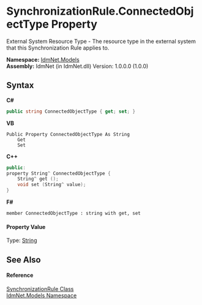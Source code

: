 # SynchronizationRule.ConnectedObjectType Property 
 

External System Resource Type - The resource type in the external system that this Synchronization Rule applies to.

**Namespace:**&nbsp;<a href="N_IdmNet_Models">IdmNet.Models</a><br />**Assembly:**&nbsp;IdmNet (in IdmNet.dll) Version: 1.0.0.0 (1.0.0)

## Syntax

**C#**<br />
``` C#
public string ConnectedObjectType { get; set; }
```

**VB**<br />
``` VB
Public Property ConnectedObjectType As String
	Get
	Set
```

**C++**<br />
``` C++
public:
property String^ ConnectedObjectType {
	String^ get ();
	void set (String^ value);
}
```

**F#**<br />
``` F#
member ConnectedObjectType : string with get, set

```


#### Property Value
Type: <a href="http://msdn2.microsoft.com/en-us/library/s1wwdcbf" target="_blank">String</a>

## See Also


#### Reference
<a href="T_IdmNet_Models_SynchronizationRule">SynchronizationRule Class</a><br /><a href="N_IdmNet_Models">IdmNet.Models Namespace</a><br />